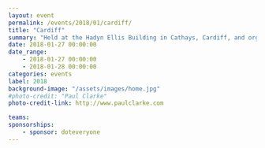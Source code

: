 ```yaml
---
layout: event
permalink: /events/2018/01/cardiff/
title: "Cardiff"
summary: "Held at the Hadyn Ellis Building in Cathays, Cardiff, and organised by Dr Anne-Marie Cunningham."
date: 2018-01-27 00:00:00
date_range:
    - 2018-01-27 00:00:00
    - 2018-01-28 00:00:00
categories: events
label: 2018
background-image: "/assets/images/home.jpg"
#photo-credit: "Paul Clarke"
photo-credit-link: http://www.paulclarke.com

teams:
sponsorships:
    - sponsor: doteveryone
---
```

